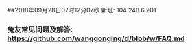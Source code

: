 ##2018年09月28日07时12分07秒 新址: 104.248.6.201
### 兔友常见问题及解答: https://github.com/wanggonging/d/blob/w/FAQ.md
